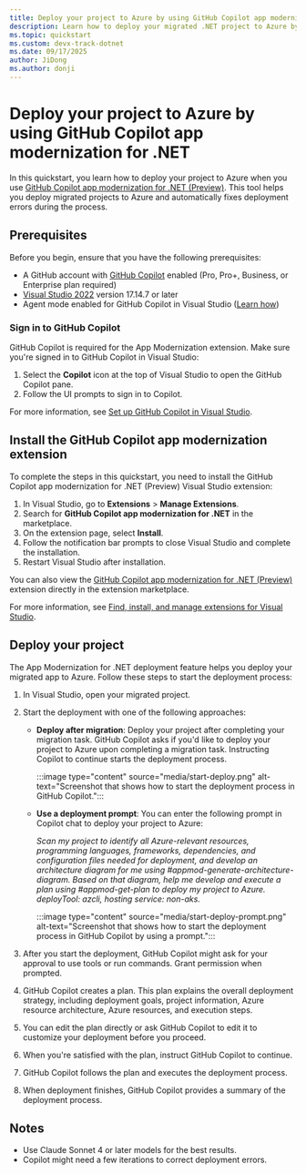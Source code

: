 ```yaml
---
title: Deploy your project to Azure by using GitHub Copilot app modernization for .NET
description: Learn how to deploy your migrated .NET project to Azure by using GitHub Copilot app modernization for .NET.
ms.topic: quickstart
ms.custom: devx-track-dotnet
ms.date: 09/17/2025
author: JiDong
ms.author: donji
---
```


# Deploy your project to Azure by using GitHub Copilot app modernization for .NET

In this quickstart, you learn how to deploy your project to Azure when you use [GitHub Copilot app modernization for .NET (Preview)](https://aka.ms/appmod-dotnet-marketplace). This tool helps you deploy migrated projects to Azure and automatically fixes deployment errors during the process.

## Prerequisites

Before you begin, ensure that you have the following prerequisites:

- A GitHub account with [GitHub Copilot](https://github.com/features/copilot) enabled (Pro, Pro+, Business, or Enterprise plan required)
- [Visual Studio 2022](https://visualstudio.microsoft.com/downloads/) version 17.14.7 or later
- Agent mode enabled for GitHub Copilot in Visual Studio ([Learn how](/visualstudio/ide/copilot-agent-mode))

### Sign in to GitHub Copilot

GitHub Copilot is required for the App Modernization extension. Make sure you're signed in to GitHub Copilot in Visual Studio:

1. Select the **Copilot** icon at the top of Visual Studio to open the GitHub Copilot pane.
1. Follow the UI prompts to sign in to Copilot.

For more information, see [Set up GitHub Copilot in Visual Studio](/visualstudio/ide/visual-studio-github-copilot-install-and-states).

## Install the GitHub Copilot app modernization extension

To complete the steps in this quickstart, you need to install the GitHub Copilot app modernization for .NET (Preview) Visual Studio extension:

1. In Visual Studio, go to **Extensions** > **Manage Extensions**.
1. Search for **GitHub Copilot app modernization for .NET** in the marketplace.
1. On the extension page, select **Install**.
1. Follow the notification bar prompts to close Visual Studio and complete the installation.
1. Restart Visual Studio after installation.

You can also view the [GitHub Copilot app modernization for .NET (Preview)](https://aka.ms/appmod-dotnet-marketplace) extension directly in the extension marketplace.

For more information, see [Find, install, and manage extensions for Visual Studio](/visualstudio/ide/finding-and-using-visual-studio-extensions).

## Deploy your project

The App Modernization for .NET deployment feature helps you deploy your migrated app to Azure. Follow these steps to start the deployment process:

1. In Visual Studio, open your migrated project.

1. Start the deployment with one of the following approaches:

    - **Deploy after migration**: Deploy your project after completing your migration task. GitHub Copilot asks if you'd like to deploy your project to Azure upon completing a migration task. Instructing Copilot to continue starts the deployment process.

        :::image type="content" source="media/start-deploy.png" alt-text="Screenshot that shows how to start the deployment process in GitHub Copilot.":::

    - **Use a deployment prompt**: You can enter the following prompt in Copilot chat to deploy your project to Azure:

        *Scan my project to identify all Azure-relevant resources, programming languages, frameworks, dependencies, and configuration files needed for deployment, and develop an architecture diagram for me using #appmod-generate-architecture-diagram. Based on that diagram, help me develop and execute a plan using #appmod-get-plan to deploy my project to Azure. deployTool: azcli, hosting service: non-aks.*

        :::image type="content" source="media/start-deploy-prompt.png" alt-text="Screenshot that shows how to start the deployment process in GitHub Copilot by using a prompt.":::

1. After you start the deployment, GitHub Copilot might ask for your approval to use tools or run commands. Grant permission when prompted.

1. GitHub Copilot creates a plan. This plan explains the overall deployment strategy, including deployment goals, project information, Azure resource architecture, Azure resources, and execution steps.

1. You can edit the plan directly or ask GitHub Copilot to edit it to customize your deployment before you proceed.

1. When you're satisfied with the plan, instruct GitHub Copilot to continue.

1. GitHub Copilot follows the plan and executes the deployment process.

1. When deployment finishes, GitHub Copilot provides a summary of the deployment process.

## Notes

- Use Claude Sonnet 4 or later models for the best results.
- Copilot might need a few iterations to correct deployment errors.
